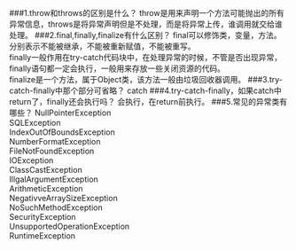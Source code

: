 ###1.throw和throws的区别是什么？
throw是用来声明一个方法可能抛出的所有异常信息，throws是将异常声明但是不处理，而是将异常上传，谁调用就交给谁处理。
###2.final,finally,finalize有什么区别？
final可以修饰类，变量，方法。分别表示不能被继承，不能被重新赋值，不能被重写。<br>
finally一般作用在try-catch代码块中，在处理异常的时候，不管是否出现异常，finally语句都一定会执行，一般用来存放一些关闭资源的代码。<br>
finalize是一个方法，属于Object类，该方法一般由垃圾回收器调用。
###3.try-catch-finally中那个部分可省略？
catch
###4.try-catch-finally，如果catch中return了，finally还会执行吗？
会执行，在return前执行。
###5.常见的异常类有哪些？
NullPointerException<br>
SQLException<br>
IndexOutOfBoundsException<br>
NumberFormatException<br>
FileNotFoundException<br>
IOException<br>
ClassCastException<br>
IllgalArgumentException<br>
ArithmeticException<br>
NegativveArraySizeException<br>
NoSuchMethodException<br>
SecurityException<br>
UnsupportedOperationException<br>
RuntimeException<br>

